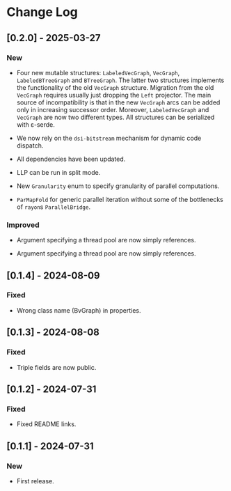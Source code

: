 # Change Log

## [0.2.0] - 2025-03-27

### New

* Four new mutable structures: `LabeledVecGraph`, `VecGraph`, `LabeledBTreeGraph`
  and `BTreeGraph`. The latter two structures implements the functionality of the
  old `VecGraph` structure. Migration from the old `VecGraph` requires usually
  just dropping the `Left` projector. The main source of incompatibility is that
  in the new `VecGraph` arcs can be added only in increasing successor order.
  Moreover, `LabeledVecGraph` and `VecGraph` are now two different types. All
  structures can be serialized with ε-serde.

* We now rely on the `dsi-bitstream` mechanism for dynamic code dispatch.

* All dependencies have been updated.

* LLP can be run in split mode.

* New `Granularity` enum to specify granularity of parallel computations.

* `ParMapFold` for generic parallel iteration without some of the
  bottlenecks of `rayon`s `ParallelBridge`.

### Improved

* Argument specifying a thread pool are now simply references.

* Argument specifying a thread pool are now simply references.

## [0.1.4] - 2024-08-09

### Fixed

* Wrong class name (BvGraph) in properties.

## [0.1.3] - 2024-08-08

### Fixed

* Triple fields are now public.

## [0.1.2] - 2024-07-31

### Fixed

* Fixed README links.

## [0.1.1] - 2024-07-31

### New

* First release.

